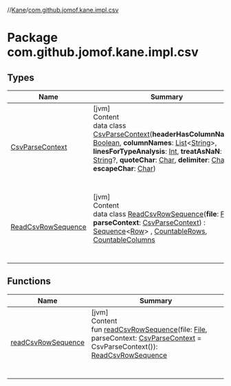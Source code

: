 //[Kane](../index.md)/[com.github.jomof.kane.impl.csv](index.md)



# Package com.github.jomof.kane.impl.csv  


## Types  
  
|  Name|  Summary| 
|---|---|
| <a name="com.github.jomof.kane.impl.csv/CsvParseContext///PointingToDeclaration/"></a>[CsvParseContext](-csv-parse-context/index.md)| <a name="com.github.jomof.kane.impl.csv/CsvParseContext///PointingToDeclaration/"></a>[jvm]  <br>Content  <br>data class [CsvParseContext](-csv-parse-context/index.md)(**headerHasColumnNames**: [Boolean](https://kotlinlang.org/api/latest/jvm/stdlib/kotlin/-boolean/index.html), **columnNames**: [List](https://kotlinlang.org/api/latest/jvm/stdlib/kotlin.collections/-list/index.html)<[String](https://kotlinlang.org/api/latest/jvm/stdlib/kotlin/-string/index.html)>, **linesForTypeAnalysis**: [Int](https://kotlinlang.org/api/latest/jvm/stdlib/kotlin/-int/index.html), **treatAsNaN**: [String](https://kotlinlang.org/api/latest/jvm/stdlib/kotlin/-string/index.html)?, **quoteChar**: [Char](https://kotlinlang.org/api/latest/jvm/stdlib/kotlin/-char/index.html), **delimiter**: [Char](https://kotlinlang.org/api/latest/jvm/stdlib/kotlin/-char/index.html), **escapeChar**: [Char](https://kotlinlang.org/api/latest/jvm/stdlib/kotlin/-char/index.html))  <br><br><br>
| <a name="com.github.jomof.kane.impl.csv/ReadCsvRowSequence///PointingToDeclaration/"></a>[ReadCsvRowSequence](-read-csv-row-sequence/index.md)| <a name="com.github.jomof.kane.impl.csv/ReadCsvRowSequence///PointingToDeclaration/"></a>[jvm]  <br>Content  <br>data class [ReadCsvRowSequence](-read-csv-row-sequence/index.md)(**file**: [File](https://docs.oracle.com/javase/8/docs/api/java/io/File.html), **parseContext**: [CsvParseContext](-csv-parse-context/index.md)) : [Sequence](https://kotlinlang.org/api/latest/jvm/stdlib/kotlin.sequences/-sequence/index.html)<[Row](../com.github.jomof.kane/-row/index.md)> , [CountableRows](../com.github.jomof.kane/-countable-rows/index.md), [CountableColumns](../com.github.jomof.kane/-countable-columns/index.md)  <br><br><br>


## Functions  
  
|  Name|  Summary| 
|---|---|
| <a name="com.github.jomof.kane.impl.csv//readCsvRowSequence/#java.io.File#com.github.jomof.kane.impl.csv.CsvParseContext/PointingToDeclaration/"></a>[readCsvRowSequence](read-csv-row-sequence.md)| <a name="com.github.jomof.kane.impl.csv//readCsvRowSequence/#java.io.File#com.github.jomof.kane.impl.csv.CsvParseContext/PointingToDeclaration/"></a>[jvm]  <br>Content  <br>fun [readCsvRowSequence](read-csv-row-sequence.md)(file: [File](https://docs.oracle.com/javase/8/docs/api/java/io/File.html), parseContext: [CsvParseContext](-csv-parse-context/index.md) = CsvParseContext()): [ReadCsvRowSequence](-read-csv-row-sequence/index.md)  <br><br><br>

